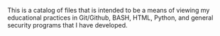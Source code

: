 This is a catalog of files that is intended to be
a means of viewing my educational practices in
Git/Github, BASH, HTML, Python, and general security
programs that I have developed.
